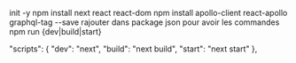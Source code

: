 init -y
npm install next react react-dom
npm install apollo-client react-apollo graphql-tag --save
rajouter dans package json pour avoir les commandes npm run {dev|build|start}

"scripts": {
    "dev": "next",
    "build": "next build",
    "start": "next start"
  },
  
